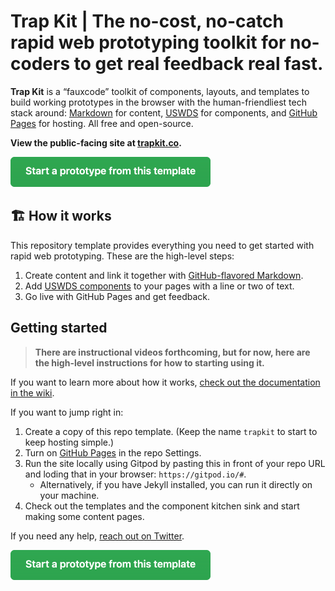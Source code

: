 # Trap Kit | The no-cost, no-catch rapid web prototyping toolkit for no-coders to get real feedback real fast.

**Trap Kit** is a “fauxcode” toolkit of components, layouts, and templates to build working prototypes in the browser with the human-friendliest tech stack around: [Markdown](https://docs.github.com/en/github/writing-on-github/getting-started-with-writing-and-formatting-on-github/basic-writing-and-formatting-syntax) for content, [USWDS](https://designsystem.digital.gov/) for components, and [GitHub Pages](https://pages.github.com/) for hosting. All free and open-source.

**View the public-facing site at [trapkit.co](https://trapkit.co).**

<a href="https://github.com/pglevy/rwp-toolkit/generate"><img src="assets/img/call-to-action.png" alt="Start a prototype from this template" width="320" height="48"></a>

## 🏗 How it works

This repository template provides everything you need to get started with rapid web prototyping. These are the high-level steps:

1. Create content and link it together with [GitHub-flavored Markdown](https://github.github.com/gfm/).
1. Add [USWDS components](https://designsystem.digital.gov/components/overview/) to your pages with a line or two of text.
1. Go live with GitHub Pages and get feedback.

## Getting started

> **There are instructional videos forthcoming, but for now, here are the high-level instructions for how to starting using it.**

If you want to learn more about how it works, [check out the documentation in the wiki](https://github.com/pglevy/trapkit/wiki).

If you want to jump right in:

1. Create a copy of this repo template. (Keep the name `trapkit` to start to keep hosting simple.)
1. Turn on [GitHub Pages](https://pages.github.com/) in the repo Settings.
1. Run the site locally using Gitpod by pasting this in front of your repo URL and loding that in your browser: `https://gitpod.io/#`.
    - Alternatively, if you have Jekyll installed, you can run it directly on your machine.
1. Check out the templates and the component kitchen sink and start making some content pages.

If you need any help, [reach out on Twitter](https://twitter.com/pglevy).

<a href="https://github.com/pglevy/rwp-toolkit/generate"><img src="assets/img/call-to-action.png" alt="Start a prototype from this template" width="320" height="48"></a>
